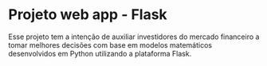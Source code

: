 # Projeto web app - Flask

Esse projeto tem a intenção de auxiliar investidores do mercado financeiro a tomar melhores decisões com base em modelos matemáticos desenvolvidos em Python utilizando a plataforma Flask.
